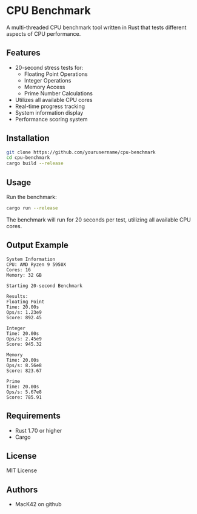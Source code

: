 # CPU Benchmark

A multi-threaded CPU benchmark tool written in Rust that tests different aspects of CPU performance.

## Features

- 20-second stress tests for:
  - Floating Point Operations
  - Integer Operations
  - Memory Access
  - Prime Number Calculations
- Utilizes all available CPU cores
- Real-time progress tracking
- System information display
- Performance scoring system

## Installation

```bash
git clone https://github.com/yourusername/cpu-benchmark
cd cpu-benchmark
cargo build --release
```

## Usage

Run the benchmark:
```bash
cargo run --release
```

The benchmark will run for 20 seconds per test, utilizing all available CPU cores.

## Output Example

```
System Information
CPU: AMD Ryzen 9 5950X
Cores: 16
Memory: 32 GB

Starting 20-second Benchmark

Results:
Floating Point
Time: 20.00s
Ops/s: 1.23e9
Score: 892.45

Integer
Time: 20.00s
Ops/s: 2.45e9
Score: 945.32

Memory
Time: 20.00s
Ops/s: 8.56e8
Score: 823.67

Prime
Time: 20.00s
Ops/s: 5.67e8
Score: 785.91
```

## Requirements

- Rust 1.70 or higher
- Cargo

## License

MIT License

## Authors
- MacK42 on github